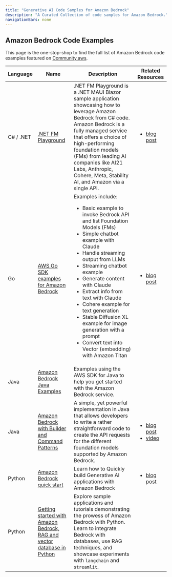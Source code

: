 ```yaml
---
title: "Generative AI Code Samples for Amazon Bedrock"
description: "A Curated Collection of code samples for Amazon Bedrock."
navigationBars: none
---
```


## Amazon Bedrock Code Examples

This page is the one-stop-shop to find the full list of Amazon Bedrock code examples featured on [Community.aws](https://community.aws).

| Language | Name | Description | Related Resources |
| -------- | ---- | ----------- | ----------------- |
| C# / .NET | [.NET FM Playground](https://github.com/build-on-aws/dotnet-fm-playground) | .NET FM Playground is a .NET MAUI Blazor sample application showcasing how to leverage Amazon Bedrock from C# code. Amazon Bedrock is a fully managed service that offers a choice of high-performing foundation models (FMs) from leading AI companies like AI21 Labs, Anthropic, Cohere, Meta, Stability AI, and Amazon via a single API. | <ul><li>[blog post](/posts/future-proof-dotnet-app-with-amazon-bedrock)</li></ul> |
| Go        | [AWS Go SDK examples for Amazon Bedrock](https://github.com/build-on-aws/amazon-bedrock-go-sdk-examples) | Examples include: <ul><li>Basic example to invoke Bedrock API and list Foundation Models (FMs)</li><li>Simple chatbot example with Claude</li><li>Handle streaming output from LLMs</li><li>Streaming chatbot example</li><li>Generate content with Claude</li><li>Extract info from text with Claude</li><li>Cohere example for text generation</li><li>Stable Diffusion XL example for image generation with a prompt</li><li>Convert text into Vector (embedding) with Amazon Titan</li></ul> | <ul><li>[blog post](/concepts/amazon-bedrock-golang-getting-started)</li></ul> |
| Java | [Amazon Bedrock Java Examples](https://github.com/build-on-aws/amazon-bedrock-java-examples) |  Examples using the AWS SDK for Java to help you get started with the Amazon Bedrock service. | |
| Java | [Amazon Bedrock with Builder and Command Patterns](https://github.com/build-on-aws/amazon-bedrock-with-builder-and-command-patterns) | A simple, yet powerful implementation in Java that allows developers to write a rather straightforward code to create the API requests for the different foundation models supported by Amazon Bedrock. | <ul><li>[blog post](/posts/amazon-bedrock-developing-java-applications)</li><li>[video](https://www.youtube.com/watch?v=Vv2J8N0-eHc)</li></ul> |
| Python | [Amazon Bedrock quick start](https://github.com/build-on-aws/amazon-bedrock-quick-start) | Learn how to Quickly build Generative AI applications with Amazon Bedrock | <ul><li>[blog post](/posts/amazon-bedrock-quick-start)</li></ul> |
| Python | [Getting started with Amazon Bedrock, RAG and vector database in Python](https://github.com/build-on-aws/llm-rag-vectordb-python) | Explore sample applications and tutorials demonstrating the prowess of Amazon Bedrock with Python. Learn to integrate Bedrock with databases, use RAG techniques, and showcase experiments with `langchain` and `streamlit`. | |
